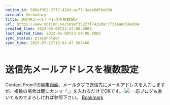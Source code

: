 ```yaml
---
notion_id: 509ef352-27f7-426d-ac77-3aea8d56e694
account: Secondary
title: 送信先メールアドレスを複数設定
url: https://www.notion.so/509ef35227f7426dac773aea8d56e694
created_time: 2022-05-08T23:54:00.000Z
last_edited_time: 2022-05-08T23:54:00.000Z
sync_status: placeholder
sync_time: 2025-07-12T15:01:47.507460
---
```

# 送信先メールアドレスを複数設定

Contact From7の編集画面、メールタブで送信先にメールアドレスを入力しますが、複数の場合は間にカンマ「,」を入れるだけでOKです。
![](https://prod-files-secure.s3.us-west-2.amazonaws.com/d58fe38c-a9d4-4466-aed9-85604b7b2c6d/fdc4e1a1-d1db-4ec4-b971-0f165fa2e0bd/contact-form7-mail-address04.jpeg?X-Amz-Algorithm=AWS4-HMAC-SHA256&X-Amz-Content-Sha256=UNSIGNED-PAYLOAD&X-Amz-Credential=ASIAZI2LB466XDCM4E2Z%2F20250719%2Fus-west-2%2Fs3%2Faws4_request&X-Amz-Date=20250719T070021Z&X-Amz-Expires=3600&X-Amz-Security-Token=IQoJb3JpZ2luX2VjEIX%2F%2F%2F%2F%2F%2F%2F%2F%2F%2FwEaCXVzLXdlc3QtMiJHMEUCIQDcVNhcrODffrnYsl%2F6bPvpeH7K7YjuKcV5CaFl92SgPwIgRsZrAC6Yy6HSvTntamXJ2rxFbDIgVbtyLj4Ou9mN5VkqiAQInv%2F%2F%2F%2F%2F%2F%2F%2F%2F%2FARAAGgw2Mzc0MjMxODM4MDUiDI2CuiPGqMqmnbS8EyrcA7Qm6r8w3cQwJLdJWVbzDEJanhnzrE99s6Qd6DGAv95ihjOEefMAms%2F8QeeU7yL%2FZ21FD0FpPao4UXS95wfxCoZiJUPpBY45Y6ci0mLPmtVIjDGLeLThz31AqyE6HDgNCJfAPQotTMQkgJyb4P2gFbSVzjF8JRl21yzmm3OIl0EOkzj2AYeBdxv3EtkIp0TBAfQbgKNZKlMKLnHyPrrpHtTSOgKS4587ufaJvdH4fIwYsJuDZLScjCJ%2BMRTQw6vYWdf7jNMsozxAuW0D6NkqraLBgN1JY3z3Y6ESc7ExqE%2BkjqBqhErdWptchcqLQ%2BCB4gQjbC3Hxplfn4CPby9xzKx%2Ffz6sniA054Kax0pTWzBRhHh69OcFTFuyV820qzLUHaIspQ%2BGQg5cvNtkhhc203EKZW5ayybKpqc1M%2B3YwBgIGXh5bzvNy0WXdtqy290oP%2FmY%2FA4YpLSVQwmPT00FurbmdLdm%2FnKuSdi%2FGiPAsZga%2FGcf1i5BGm2BnZLHVr0PtsXy90rB%2FDFKNSMB%2BDB3rjZgX6h50lWBdfUgYF%2BvGW6AEshdwaOHceW5P1qlDuHj1bkrEHYiAGhuAapUEme%2BzKww6S4Fgo%2FDF6jJTdXgLkD3weHgxlSg2TsQiMquMPzE7MMGOqUBNubX%2BYDx%2BVVL5pgiolp8u2qlUkldaY0FnituBQ0z6ZINPb6zbK4a5EixMbHJ2PiHM82PvJByQZcWUtuaphugSLBpo8%2FRUJQGQjurde%2FkHHAaAQBvxynYqj2AdYCwFZy5XH1yrolpcA5gzA1uYnIaqxk6EMZCGhl7lAvmzGT5nSY7XYm71dIyP391QzT6F8aXuiDjdHBwm4wZC%2BIg%2FSjVyRDaQVR3&X-Amz-Signature=1b16b6d3a0d85fce36a2508549ae01e7c6ee0959e1d5a26a9b240202f932d17e&X-Amz-SignedHeaders=host&x-amz-checksum-mode=ENABLED&x-id=GetObject)
一応ブログも書いてるのでよろしければ参照下さい。
[Bookmark](https://junpei-sugiyama.com/contact-form7-mail-address/)